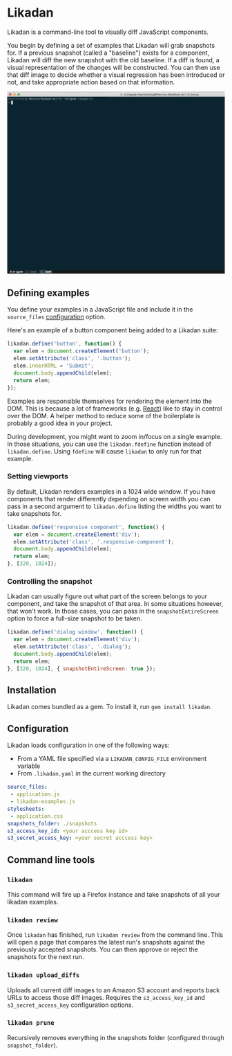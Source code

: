 # Likadan

Likadan is a command-line tool to visually diff JavaScript components.

You begin by defining a set of examples that Likadan will grab snapshots for.
If a previous snapshot (called a "baseline") exists for a component, Likadan
will diff the new snapshot with the old baseline. If a diff is found, a visual
representation of the changes will be constructed. You can then use that diff
image to decide whether a visual regression has been introduced or not, and
take appropriate action based on that information.

![Demo of Likadan in action](likadan_demo.gif)

## Defining examples

You define your examples in a JavaScript file and include it in the
`source_files` [configuration](#configuration) option.

Here's an example of a button component being added to a Likadan suite:

```javascript
likadan.define('button', function() {
  var elem = document.createElement('button');
  elem.setAttribute('class', '.button');
  elem.innerHTML = 'Submit';
  document.body.appendChild(elem);
  return elem;
});
```

Examples are responsible themselves for rendering the element into the DOM.
This is because a lot of frameworks (e.g.
[React](https://facebook.github.io/react/)) like to stay in control over the
DOM. A helper method to reduce some of the boilerplate is probably a good idea
in your project.

During development, you might want to zoom in/focus on a single example. In
those situations, you can use the `likadan.fdefine` function instead of
`likadan.define`. Using `fdefine` will cause `likadan` to only run for that
example.

### Setting viewports

By default, Likadan renders examples in a 1024 wide window. If you have
components that render differently depending on screen width you can pass in a
second argument to `likadan.define` listing the widths you want to take
snapshots for.

```javascript
likadan.define('responsive component', function() {
  var elem = document.createElement('div');
  elem.setAttribute('class', '.responsive-component');
  document.body.appendChild(elem);
  return elem;
}, [320, 1024]);
```

### Controlling the snapshot

Likadan can usually figure out what part of the screen belongs to your
component, and take the snapshot of that area. In some situations however, that
won't work. In those cases, you can pass in the `snapshotEntireScreen` option
to force a full-size snapshot to be taken.

```javascript
likadan.define('dialog window', function() {
  var elem = document.createElement('div');
  elem.setAttribute('class', '.dialog');
  document.body.appendChild(elem);
  return elem;
}, [320, 1024], { snapshotEntireScreen: true });
```

## Installation

Likadan comes bundled as a gem. To install it, run `gem install likadan`.

## Configuration

Likadan loads configuration in one of the following ways:

- From a YAML file specified via a `LIKADAN_CONFIG_FILE` environment variable
- From `.likadan.yaml` in the current working directory

```yaml
source_files:
 - application.js
 - likadan-examples.js
stylesheets:
 - application.css
snapshots_folder: ./snapshots
s3_access_key_id: <your acccess key id>
s3_secret_access_key: <your secret acccess key>
```

## Command line tools

### `likadan`

This command will fire up a Firefox instance and take snapshots of all your
likadan examples.

### `likadan review`

Once `likadan` has finished, run `likadan review` from the command line. This
will open a page that compares the latest run's snapshots against the
previously accepted snapshots. You can then approve or reject the snapshots for
the next run.

### `likadan upload_diffs`

Uploads all current diff images to an Amazon S3 account and reports back URLs
to access those diff images. Requires the `s3_access_key_id` and
`s3_secret_access_key` configuration options.

### `likadan prune`

Recursively removes everything in the snapshots folder (configured through
`snapshot_folder`).

